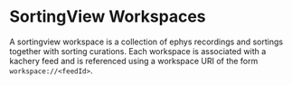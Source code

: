 # SortingView Workspaces

A sortingview workspace is a collection of ephys recordings and sortings together with sorting curations. Each workspace is associated with a kachery feed and is referenced using a workspace URI of the form `workspace://<feedId>`.